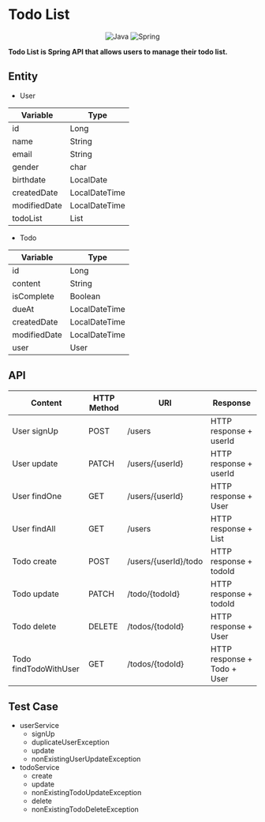 # Todo List
<div align="center">
    <img src="https://img.shields.io/badge/java-%23ED8B00.svg?style=for-the-badge&logo=java&logoColor=white" alt="Java">
    <img src="https://img.shields.io/badge/spring-%236DB33F.svg?style=for-the-badge&logo=spring&logoColor=white" alt="Spring">
</div>

**Todo List is Spring API that allows users to manage their todo list.**

## Entity
- User

| Variable     | Type          |
|--------------|---------------|
| id           | Long          |
| name         | String        |
| email        | String        |
| gender       | char          |
| birthdate    | LocalDate     |
| createdDate  | LocalDateTime |
| modifiedDate | LocalDateTime |
| todoList     | List<Todo>    |

- Todo

| Variable     | Type          |
|--------------|---------------|
| id           | Long          |
| content      | String        |
| isComplete   | Boolean       |
| dueAt        | LocalDateTime |
| createdDate  | LocalDateTime |
| modifiedDate | LocalDateTime |
| user         | User          |

## API

| Content               | HTTP Method | URI                  | Response                    |
|-----------------------|-------------|----------------------|-----------------------------|
| User signUp           | POST        | /users               | HTTP response + userId      |
| User update           | PATCH       | /users/{userId}      | HTTP response + userId      |
| User findOne          | GET         | /users/{userId}      | HTTP response + User        |
| User findAll          | GET         | /users               | HTTP response + List<User>  |
| Todo create           | POST        | /users/{userId}/todo | HTTP response + todoId      |
| Todo update           | PATCH       | /todo/{todoId}       | HTTP response + todoId      |
| Todo delete           | DELETE      | /todos/{todoId}      | HTTP response + User        |
| Todo findTodoWithUser | GET         | /todos/{todoId}      | HTTP response + Todo + User |

## Test Case
- userService
  - signUp
  - duplicateUserException
  - update
  - nonExistingUserUpdateException
- todoService
  - create
  - update
  - nonExistingTodoUpdateException
  - delete
  - nonExistingTodoDeleteException
